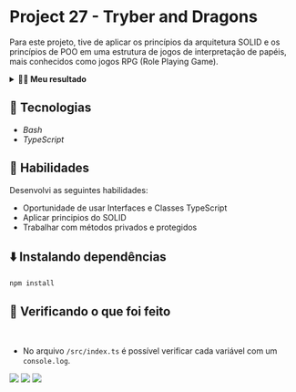 
# Project 27 - Tryber and Dragons

Para este projeto, tive de aplicar os princípios da arquitetura SOLID e os princípios de POO em uma estrutura de jogos de interpretação de papéis, mais conhecidos como jogos RPG (Role Playing Game).

<details>
  <summary><strong>👨‍💻 Meu resultado</strong></summary><br />
<img src="./images/trybers-and-dragons.png"/>
</details>

## 🚀 Tecnologias

* _Bash_
* _TypeScript_

## 📌 Habilidades
Desenvolvi as seguintes habilidades:

* Oportunidade de usar Interfaces e Classes TypeScript
* Aplicar principios do SOLID
* Trabalhar com métodos privados e protegidos

## ⬇️ Instalando dependências
 ```
 npm install
 ```

## 🧪 Verificando o que foi feito

<br/>

* No arquivo `/src/index.ts` é possível verificar cada variável com um `console.log`.


<div>
  <a href = "mailto:hsncorretor@gmail.com"><img src="https://img.shields.io/badge/-Gmail-%23333?style=for-the-badge&logo=gmail&logoColor=white" target="_blank"></a>
  <a href="https://www.linkedin.com/in/henriquen-dev/" target="_blank"><img src="https://img.shields.io/badge/-LinkedIn-%230077B5?style=for-the-badge&logo=linkedin&logoColor=white" target="_blank"></a>
    <a href="https://instagram.com/henrique.s.nasc" target="_blank"><img src="https://img.shields.io/badge/-Instagram-%23E4405F?style=for-the-badge&logo=instagram&logoColor=white" target="_blank"></a>
</div>
